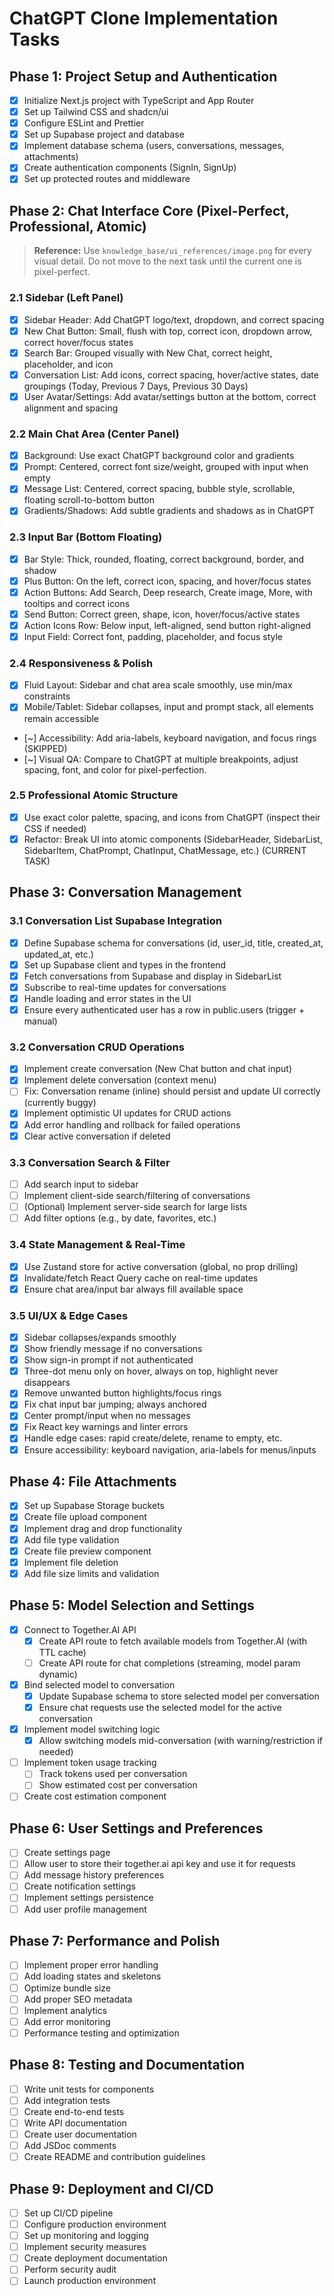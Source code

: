 # ChatGPT Clone Implementation Tasks

## Phase 1: Project Setup and Authentication

- [x] Initialize Next.js project with TypeScript and App Router
- [x] Set up Tailwind CSS and shadcn/ui
- [x] Configure ESLint and Prettier
- [x] Set up Supabase project and database
- [x] Implement database schema (users, conversations, messages, attachments)
- [x] Create authentication components (SignIn, SignUp)
- [x] Set up protected routes and middleware

## Phase 2: Chat Interface Core (Pixel-Perfect, Professional, Atomic)

> **Reference:** Use `knowledge_base/ui_references/image.png` for every visual detail. Do not move to the next task until the current one is pixel-perfect.

### 2.1 Sidebar (Left Panel)
- [x] Sidebar Header: Add ChatGPT logo/text, dropdown, and correct spacing
- [x] New Chat Button: Small, flush with top, correct icon, dropdown arrow, correct hover/focus states
- [x] Search Bar: Grouped visually with New Chat, correct height, placeholder, and icon
- [x] Conversation List: Add icons, correct spacing, hover/active states, date groupings (Today, Previous 7 Days, Previous 30 Days)
- [x] User Avatar/Settings: Add avatar/settings button at the bottom, correct alignment and spacing

### 2.2 Main Chat Area (Center Panel)
- [x] Background: Use exact ChatGPT background color and gradients
- [x] Prompt: Centered, correct font size/weight, grouped with input when empty
- [x] Message List: Centered, correct spacing, bubble style, scrollable, floating scroll-to-bottom button
- [x] Gradients/Shadows: Add subtle gradients and shadows as in ChatGPT

### 2.3 Input Bar (Bottom Floating)
- [x] Bar Style: Thick, rounded, floating, correct background, border, and shadow
- [x] Plus Button: On the left, correct icon, spacing, and hover/focus states
- [x] Action Buttons: Add Search, Deep research, Create image, More, with tooltips and correct icons
- [x] Send Button: Correct green, shape, icon, hover/focus/active states
- [x] Action Icons Row: Below input, left-aligned, send button right-aligned
- [x] Input Field: Correct font, padding, placeholder, and focus style

### 2.4 Responsiveness & Polish
- [x] Fluid Layout: Sidebar and chat area scale smoothly, use min/max constraints
- [x] Mobile/Tablet: Sidebar collapses, input and prompt stack, all elements remain accessible
- [~] Accessibility: Add aria-labels, keyboard navigation, and focus rings (SKIPPED)
- [~] Visual QA: Compare to ChatGPT at multiple breakpoints, adjust spacing, font, and color for pixel-perfection.

### 2.5 Professional Atomic Structure

- [x] Use exact color palette, spacing, and icons from ChatGPT (inspect their CSS if needed)
- [x] Refactor: Break UI into atomic components (SidebarHeader, SidebarList, SidebarItem, ChatPrompt, ChatInput, ChatMessage, etc.) (CURRENT TASK)

## Phase 3: Conversation Management

### 3.1 Conversation List Supabase Integration
- [x] Define Supabase schema for conversations (id, user_id, title, created_at, updated_at, etc.)
- [x] Set up Supabase client and types in the frontend
- [x] Fetch conversations from Supabase and display in SidebarList
- [x] Subscribe to real-time updates for conversations
- [x] Handle loading and error states in the UI
- [x] Ensure every authenticated user has a row in public.users (trigger + manual)

### 3.2 Conversation CRUD Operations
- [x] Implement create conversation (New Chat button and chat input)
- [x] Implement delete conversation (context menu)
- [ ] Fix: Conversation rename (inline) should persist and update UI correctly (currently buggy)
- [x] Implement optimistic UI updates for CRUD actions
- [x] Add error handling and rollback for failed operations
- [x] Clear active conversation if deleted

### 3.3 Conversation Search & Filter
- [ ] Add search input to sidebar
- [ ] Implement client-side search/filtering of conversations
- [ ] (Optional) Implement server-side search for large lists
- [ ] Add filter options (e.g., by date, favorites, etc.)

### 3.4 State Management & Real-Time
- [x] Use Zustand store for active conversation (global, no prop drilling)
- [x] Invalidate/fetch React Query cache on real-time updates
- [x] Ensure chat area/input bar always fill available space

### 3.5 UI/UX & Edge Cases
- [x] Sidebar collapses/expands smoothly
- [x] Show friendly message if no conversations
- [x] Show sign-in prompt if not authenticated
- [x] Three-dot menu only on hover, always on top, highlight never disappears
- [x] Remove unwanted button highlights/focus rings
- [x] Fix chat input bar jumping; always anchored
- [x] Center prompt/input when no messages
- [x] Fix React key warnings and linter errors
- [x] Handle edge cases: rapid create/delete, rename to empty, etc.
- [x] Ensure accessibility: keyboard navigation, aria-labels for menus/inputs

## Phase 4: File Attachments

- [x] Set up Supabase Storage buckets
- [x] Create file upload component
- [x] Implement drag and drop functionality
- [x] Add file type validation
- [x] Create file preview component
- [x] Implement file deletion
- [x] Add file size limits and validation

## Phase 5: Model Selection and Settings

- [x] Connect to Together.AI API
    - [x] Create API route to fetch available models from Together.AI (with TTL cache)
    - [ ] Create API route for chat completions (streaming, model param dynamic)
- [x] Bind selected model to conversation
    - [x] Update Supabase schema to store selected model per conversation
    - [x] Ensure chat requests use the selected model for the active conversation
- [x] Implement model switching logic
    - [x] Allow switching models mid-conversation (with warning/restriction if needed)
- [ ] Implement token usage tracking
    - [ ] Track tokens used per conversation
    - [ ] Show estimated cost per conversation
- [ ] Create cost estimation component

## Phase 6: User Settings and Preferences

- [ ] Create settings page
- [ ] Allow user to store their together.ai api key and use it for requests
- [ ] Add message history preferences
- [ ] Create notification settings
- [ ] Implement settings persistence
- [ ] Add user profile management

## Phase 7: Performance and Polish

- [ ] Implement proper error handling
- [ ] Add loading states and skeletons
- [ ] Optimize bundle size
- [ ] Add proper SEO metadata
- [ ] Implement analytics
- [ ] Add error monitoring
- [ ] Performance testing and optimization

## Phase 8: Testing and Documentation

- [ ] Write unit tests for components
- [ ] Add integration tests
- [ ] Create end-to-end tests
- [ ] Write API documentation
- [ ] Create user documentation
- [ ] Add JSDoc comments
- [ ] Create README and contribution guidelines

## Phase 9: Deployment and CI/CD

- [ ] Set up CI/CD pipeline
- [ ] Configure production environment
- [ ] Set up monitoring and logging
- [ ] Implement security measures
- [ ] Create deployment documentation
- [ ] Perform security audit
- [ ] Launch production environment
